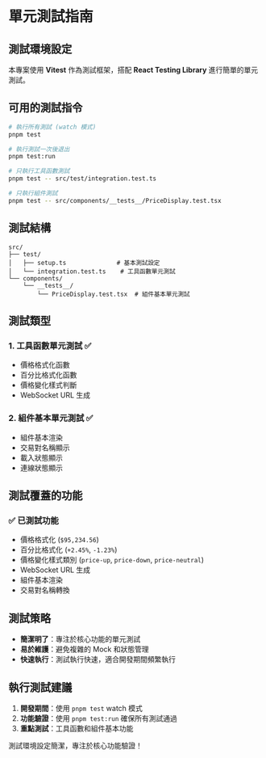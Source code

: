 # 單元測試指南

## 測試環境設定

本專案使用 **Vitest** 作為測試框架，搭配 **React Testing Library** 進行簡單的單元測試。

## 可用的測試指令

```bash
# 執行所有測試 (watch 模式)
pnpm test

# 執行測試一次後退出
pnpm test:run

# 只執行工具函數測試
pnpm test -- src/test/integration.test.ts

# 只執行組件測試
pnpm test -- src/components/__tests__/PriceDisplay.test.tsx
```

## 測試結構

```
src/
├── test/
│   ├── setup.ts              # 基本測試設定
│   └── integration.test.ts    # 工具函數單元測試
└── components/
    └── __tests__/
        └── PriceDisplay.test.tsx  # 組件基本單元測試
```

## 測試類型

### 1. 工具函數單元測試 ✅

- 價格格式化函數
- 百分比格式化函數
- 價格變化樣式判斷
- WebSocket URL 生成

### 2. 組件基本單元測試 ✅

- 組件基本渲染
- 交易對名稱顯示
- 載入狀態顯示
- 連線狀態顯示

## 測試覆蓋的功能

### ✅ 已測試功能

- 價格格式化 (`$95,234.56`)
- 百分比格式化 (`+2.45%`, `-1.23%`)
- 價格變化樣式類別 (`price-up`, `price-down`, `price-neutral`)
- WebSocket URL 生成
- 組件基本渲染
- 交易對名稱轉換

## 測試策略

- **簡潔明了**：專注於核心功能的單元測試
- **易於維護**：避免複雜的 Mock 和狀態管理
- **快速執行**：測試執行快速，適合開發期間頻繁執行

## 執行測試建議

1. **開發期間**：使用 `pnpm test` watch 模式
2. **功能驗證**：使用 `pnpm test:run` 確保所有測試通過
3. **重點測試**：工具函數和組件基本功能

測試環境設定簡潔，專注於核心功能驗證！

